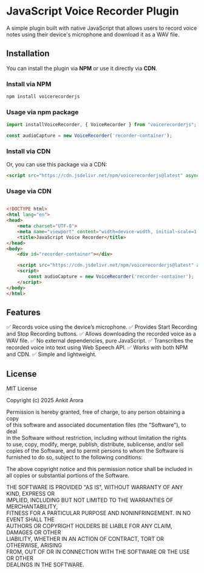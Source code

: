 # JavaScript Voice Recorder Plugin

A simple plugin built with native JavaScript that allows users to record voice notes using their device's microphone and download it as a WAV file.

## Installation  

You can install the plugin via **NPM** or use it directly via **CDN**.  

### Install via NPM  

```sh
npm install voicerecorderjs

```

### Usage via npm package

```javascript
import installVoiceRecorder, { VoiceRecorder } from "voicerecorderjs";

const audioCapture = new VoiceRecorder('recorder-container');
```

### Install via CDN 

Or, you can use this package via a CDN:

```html
<script src="https://cdn.jsdelivr.net/npm/voicerecorderjs@latest" async></script>
```

### Usage via CDN 

```html

<!DOCTYPE html>
<html lang="en">
<head>
    <meta charset="UTF-8">
    <meta name="viewport" content="width=device-width, initial-scale=1.0">
    <title>JavaScript Voice Recorder</title>
</head>
<body>
    <div id="recorder-container"></div>

    <script src="https://cdn.jsdelivr.net/npm/voicerecorderjs@latest" async></script>
    <script>
        const audioCapture = new VoiceRecorder('recorder-container');
    </script>
</body>
</html>

```


## Features
✅ Records voice using the device’s microphone.
✅ Provides Start Recording and Stop Recording buttons.
✅ Allows downloading the recorded voice as a WAV file.
✅ No external dependencies, pure JavaScript.
✅ Transcribes the recorded voice into text using Web Speech API.
✅ Works with both NPM and CDN.
✅ Simple and lightweight.

## License

MIT License  

Copyright (c) 2025 Ankit Arora  

Permission is hereby granted, free of charge, to any person obtaining a copy  
of this software and associated documentation files (the "Software"), to deal  
in the Software without restriction, including without limitation the rights  
to use, copy, modify, merge, publish, distribute, sublicense, and/or sell  
copies of the Software, and to permit persons to whom the Software is  
furnished to do so, subject to the following conditions:  

The above copyright notice and this permission notice shall be included in  
all copies or substantial portions of the Software.  

THE SOFTWARE IS PROVIDED "AS IS", WITHOUT WARRANTY OF ANY KIND, EXPRESS OR  
IMPLIED, INCLUDING BUT NOT LIMITED TO THE WARRANTIES OF MERCHANTABILITY,  
FITNESS FOR A PARTICULAR PURPOSE AND NONINFRINGEMENT. IN NO EVENT SHALL THE  
AUTHORS OR COPYRIGHT HOLDERS BE LIABLE FOR ANY CLAIM, DAMAGES OR OTHER  
LIABILITY, WHETHER IN AN ACTION OF CONTRACT, TORT OR OTHERWISE, ARISING  
FROM, OUT OF OR IN CONNECTION WITH THE SOFTWARE OR THE USE OR OTHER  
DEALINGS IN THE SOFTWARE. 